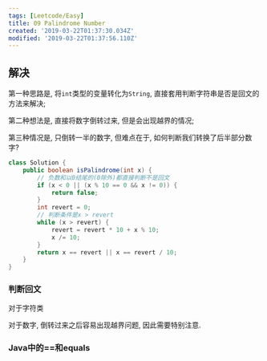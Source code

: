 ```yaml
---
tags: [Leetcode/Easy]
title: 09 Palindrome Number
created: '2019-03-22T01:37:30.034Z'
modified: '2019-03-22T01:37:56.110Z'
---
```


## 解决

第一种思路是, 将`int`类型的变量转化为`String`, 直接套用判断字符串是否是回文的方法来解决;

第二种想法是, 直接将数字倒转过来, 但是会出现越界的情况; 

第三种情况是, 只倒转一半的数字, 但难点在于, 如何判断我们转换了后半部分数字?

```java
class Solution {
    public boolean isPalindrome(int x) {
        // 负数和以0结尾的(0除外)都直接判断不是回文
        if (x < 0 || (x % 10 == 0 && x != 0)) {
            return false;
        }
        int revert = 0;
        // 判断条件是x > revert
        while (x > revert) {
            revert = revert * 10 + x % 10;
            x /= 10;
        }
        return x == revert || x == revert / 10;
    }
}
```

### 判断回文

对于字符类

对于数字, 倒转过来之后容易出现越界问题, 因此需要特别注意.

### Java中的==和equals


